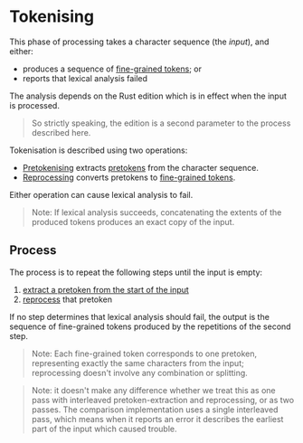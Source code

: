# Tokenising

This phase of processing takes a character sequence (the *input*), and either:

- produces a sequence of [fine-grained tokens]; or
- reports that lexical analysis failed

The analysis depends on the Rust edition which is in effect when the input is processed.

> So strictly speaking, the edition is a second parameter to the process described here.

Tokenisation is described using two operations:

- [Pretokenising] extracts [pretokens] from the character sequence.
- [Reprocessing] converts pretokens to [fine-grained tokens].

Either operation can cause lexical analysis to fail.

> Note: If lexical analysis succeeds, concatenating the extents of the produced tokens produces an exact copy of the input.


## Process

The process is to repeat the following steps until the input is empty:
1. [extract a pretoken from the start of the input][pretokenising]
2. [reprocess][reprocessing] that pretoken

If no step determines that lexical analysis should fail,
the output is the sequence of fine-grained tokens produced by the repetitions of the second step.

> Note: Each fine-grained token corresponds to one pretoken, representing exactly the same characters from the input;
> reprocessing doesn't involve any combination or splitting.

> Note: it doesn't make any difference whether we treat this as one pass with interleaved pretoken-extraction and reprocessing, or as two passes.
> The comparison implementation uses a single interleaved pass, which means when it reports an error it describes the earliest part of the input which caused trouble.


[Pretokenising]: pretokenising.md
[Reprocessing]: reprocessing.md
[pretokens]: pretokens.md
[fine-grained tokens]: fine_grained_tokens.md


